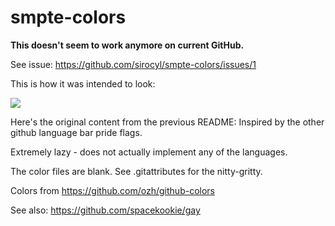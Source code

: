 # smpte-colors

**This doesn't seem to work anymore on current GitHub.**

See issue: https://github.com/sirocyl/smpte-colors/issues/1

This is how it was intended to look:

![](https://media.discordapp.net/attachments/286612533757083648/572810888411742220/unknown.png)


Here's the original content from the previous README:
Inspired by the other github language bar pride flags.

Extremely lazy - does not actually implement any of the languages.

The color files are blank. See .gitattributes for the nitty-gritty.

Colors from https://github.com/ozh/github-colors

See also: https://github.com/spacekookie/gay
